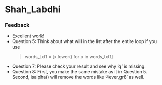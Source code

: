 # Shah_Labdhi
### Feedback 
- Excellent work!
- Question 5: Think about what will in the list after the entire loop if you use 
  > words_txt1 = [x.lower() for x in words_txt1]
- Question 7: Please check your result and see why ‘q’ is missing.
- Question 8: First, you make the same mistake as it in Question 5. Second, isalpha() will remove the words like ‘4ever,gr8’ as well.
